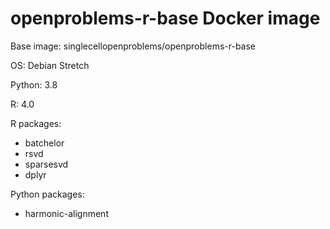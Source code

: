 # openproblems-r-base Docker image

Base image: singlecellopenproblems/openproblems-r-base

OS: Debian Stretch

Python: 3.8

R: 4.0

R packages:

* batchelor
* rsvd
* sparsesvd
* dplyr

Python packages:

* harmonic-alignment
